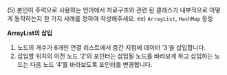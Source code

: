 (5) 본인이 주력으로 사용하는 언어에서 자료구조와 관련 된 클래스가 내부적으로 어떻게 동작하는지 한 가지 사례를 정하여 작성해주세요. ex) `ArrayList`, `HashMap` 등등

**ArrayList의 삽입**

1. 노드의 개수가 6개인 연결 리스트에서 중간 지점에 데이터 ‘3’을 삽입합니다.
2. 삽입할 위치의 이전 노드 ‘2’의 포인터는 삽입될 노드를 바라보게 하고 삽입하는 노드는 다음 노드 ‘4’를 바라보도록 포인터를 변경합니다.
